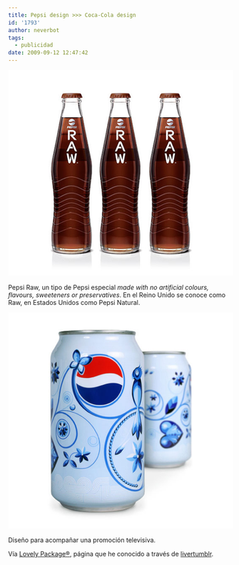 ```yaml
---
title: Pepsi design >>> Coca-Cola design
id: '1793'
author: neverbot
tags:
  - publicidad
date: 2009-09-12 12:47:42
---
```


[![](./pepsi-design-coca-cola-design/pepsiraw.jpg)](http://lovelypackage.com/pepsi-raw/)

Pepsi Raw, un tipo de Pepsi especial _made with no artificial colours, flavours, sweeteners or preservatives_. En el Reino Unido se conoce como Raw, en Estados Unidos como Pepsi Natural.

[![](./pepsi-design-coca-cola-design/pepsi1.jpg)](http://lovelypackage.com/pepsi/)

Diseño para acompañar una promoción televisiva.

Vía [Lovely Package®](http://lovelypackage.com/pepsi-raw/), página que he conocido a través de [livertumblr](http://livercake.tumblr.com/post/185482347/pepsi-twitter-igual-lo-veo-venir).[](http://lovelypackage.com/pepsi-raw/)
